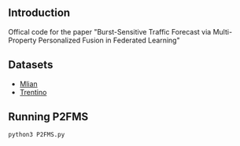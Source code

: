 ## Introduction 
Offical code for the paper "Burst-Sensitive Traffic Forecast via Multi-Property Personalized Fusion in Federated Learning"

## Datasets
- [Mlian](https://drive.google.com/file/d/1aKh1icdmK9ho3mOZiNg593ivgIeycWKz/view)
- [Trentino](https://drive.google.com/file/d/1R-hrUVS1TY6Eec6k6aN_ce4u56LeYNHv/view)


## Running P2FMS
```
python3 P2FMS.py
```
